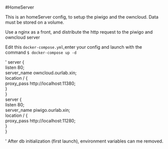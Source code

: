 #HomeServer

This is an homeServer config, to setup the piwigo and the owncloud.
Data must be stored on a volume.

Use a nginx as a front, and distribute the http request to the piwigo and owncloud server

Edit this `docker-compose.yml`,enter your config  and launch with the command `$ docker-compose up -d `

'
     server {                                                                   
       listen 80;                                                               
       server_name owncloud.ourlab.xin;                                         
       location / {                                                             
         proxy_pass http://localhost:11380;                                     
       }                                                                        
     }                                                                          
     server {                                                                   
       listen 80;                                                               
       server_name piwigo.ourlab.xin;                                           
       location / {                                                             
         proxy_pass http://localhost:11280;                                     
       }                                                                        
     }              
     
'
After db initialization (first launch), environment variables can me removed.




